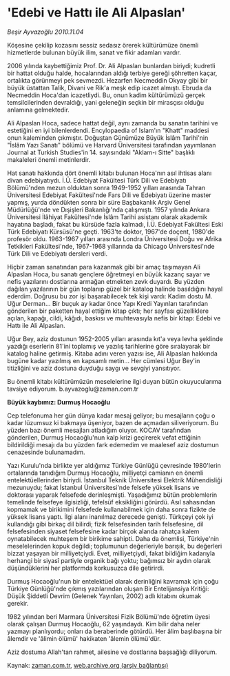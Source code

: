 # 'Edebi ve Hattı ile Ali Alpaslan'

*Beşir Ayvazoğlu 2010.11.04*

<td class="columnist-detail">
<p>Köşesine çekilip kozasını sessiz sedasız örerek kültürümüze önemli hizmetlerde bulunan büyük ilim, sanat ve fikir adamları vardır.</p>
<p>
<div id="haberMetinDiv">
<p>2006 yılında kaybettiğimiz Prof. Dr. Ali Alpaslan bunlardan biriydi; kudretli bir hattat olduğu halde, hocalarından aldığı terbiye gereği şöhretten kaçar, ortalıkta görünmeyi pek sevmezdi. Hezarfen Necmeddin Okyay gibi bir büyük üstattan Talik, Divani ve Rik'a meşk edip icazet almıştı. Ebruda da Necmeddin Hoca'dan icazetliydi. Bu, onun kadim kültürümüzü gerçek temsilcilerinden devraldığı, yani geleneğin seçkin bir mirasçısı olduğu anlamına gelmektedir.
<p>Ali Alpaslan Hoca, sadece hattat değil, aynı zamanda bu sanatın tarihini ve estetiğini en iyi bilenlerdendi. Encylopaedia of Islam'ın "Khatt" maddesi onun kaleminden çıkmıştır. Doğuştan Günümüze Büyük İslâm Tarihi'nin "İslâm Yazı Sanatı" bölümü ve Harvard Üniversitesi tarafından yayımlanan Journal at Turkish Studies'in 14. sayısındaki "Aklam-ı Sitte" başlıklı makaleleri önemli metinlerdir.
<p>Hat sanatı hakkında dört önemli kitabı bulunan Hoca'nın asıl ihtisas alanı divan edebiyatıydı. İ.Ü. Edebiyat Fakültesi Türk Dili ve Edebiyatı Bölümü'nden mezun olduktan sonra 1949-1952 yılları arasında Tahran Üniversitesi Edebiyat Fakültesi'nde Fars Dili ve Edebiyatı üzerine master yapmış, yurda döndükten sonra bir süre Başbakanlık Arşiv Genel Müdürlüğü'nde ve Dışişleri Bakanlığı'nda çalışmıştı. 1957 yılında Ankara Üniversitesi İlâhiyat Fakültesi'nde İslâm Tarihi asistanı olarak akademik hayatına başladı, fakat bu kürsüde fazla kalmadı, İ.Ü. Edebiyat Fakültesi Eski Türk Edebiyatı Kürsüsü'ne geçti. 1963'te doktor, 1967'de doçent, 1980'de profesör oldu. 1963-1967 yılları arasında Londra Üniversitesi Doğu ve Afrika Tetkikleri Fakültesi'nde, 1967-1968 yıllarında da Chicago Üniversitesi'nde Türk Dili ve Edebiyatı dersleri verdi.
<p>Hiçbir zaman sanatından para kazanmak gibi bir amaç taşımayan Ali Alpaslan Hoca, bu sanatı gençlere öğretmeyi en büyük kazanç sayar ve nefis yazılarını dostlarına armağan etmekten zevk duyardı. Bu yüzden dağılan yazılarının bir gün toplanıp güzel bir katalog halinde basıldığını hayal ederdim. Doğrusu bu zor işi başarabilecek tek kişi vardı: Kadim dostu M. Uğur Derman... Bir buçuk ay kadar önce Yapı Kredi Yayınları tarafından gönderilen bir paketten hayal ettiğim kitap çıktı; her sayfası güzelliklere açılan, kapağı, cildi, kâğıdı, baskısı ve muhtevasıyla nefis bir kitap: Edebi ve Hattı ile Ali Alpaslan.
<p>Uğur Bey, aziz dostunun 1952-2005 yılları arasında kıt'a veya levha şeklinde yazdığı eserlerin 81'ini toplamış ve yazılış tarihlerine göre sıralayarak bir katalog haline getirmiş. Kitaba adını veren yazısı ise, Ali Alpaslan hakkında bugüne kadar yazılmış en kapsamlı metin... Her cümlesi Uğur Bey'in titizliğini ve aziz dostuna duyduğu saygı ve sevgiyi yansıtıyor.
<p>Bu önemli kitabı kültürümüzün meselelerine ilgi duyan bütün okuyucularıma tavsiye ediyorum. b.ayvazoglu@zaman.com.tr
<b><p>Büyük kaybımız: Durmuş Hocaoğlu</p></b>
<p>Cep telefonuma her gün dünya kadar mesaj geliyor; bu mesajların çoğu o kadar lüzumsuz ki bakmaya üşeniyor, bazen de açmadan siliveriyorum. Bu yüzden bazı önemli mesajları atladığım oluyor. KOCAV tarafından gönderilen, Durmuş Hocaoğlu'nun kalp krizi geçirerek vefat ettiğinin bildirildiği mesajı da bu yüzden fark edemedim ve maalesef aziz dostumun cenazesinde bulunamadım.
<p>Yazı Kurulu'nda birlikte yer aldığımız Türkiye Günlüğü çevresinde 1980'lerin ortalarında tanıdığım Durmuş Hocaoğlu, milliyetçi camianın en önemli entelektüellerinden biriydi. İstanbul Teknik Üniversitesi Elektrik Mühendisliği mezunuydu; fakat İstanbul Üniversitesi'nde felsefe yüksek lisans ve doktorası yaparak felsefede derinleşmişti. Yaşadığımız bütün problemlerin temelinde felsefeye ilgisizliği, tefelsüf eksikliğini görürdü. Asıl sahasından kopmamak ve birikimini felsefede kullanabilmek için daha sonra fizikte de yüksek lisans yaptı. İlgi alanı inanılmaz derecede genişti. Türkçeyi çok iyi kullandığı gibi birkaç dil bilirdi; fizik felsefesinden tarih felsefesine, dil felsefesinden siyaset felsefesine kadar birçok alanda rahatça kalem oynatabilecek muhteşem bir birikime sahipti. Daha da önemlisi, Türkiye'nin meselelerinden kopuk değildi; toplumunun değerleriyle barışık, bu değerleri bizzat yaşayan bir milliyetçiydi. Evet, milliyetçiydi, fakat bildiğim kadarıyla herhangi bir siyasî partiyle organik bağı yoktu; bağımsız bir aydın olarak düşündüklerini her platformda korkusuzca dile getirirdi.
<p>Durmuş Hocaoğlu'nun bir entelektüel olarak derinliğini kavramak için çoğu Türkiye Günlüğü'nde çıkmış yazılarından oluşan Bir Entelijansiya Kritiği: Düşük Şiddetli Devrim (Gelenek Yayınları, 2002) adlı kitabını okumak gerekir.
<p>1982 yılından beri Marmara Üniversitesi Fizik Bölümü'nde öğretim üyesi olarak çalışan Durmuş Hocaoğlu, 62 yaşındaydı. Kim bilir daha neler yazmayı planlıyordu; onları da beraberinde götürdü. Her âlim başlıbaşına bir âlemdir ve 'âlimin ölümü' hakikaten 'âlemin ölümü'dür.
<p>Aziz dostuma Allah'tan rahmet, ailesine ve dostlarına başsağlığı diliyorum.</p></p></p></p></p></p></p></p></p></p></p></div>
</p>
<a href="http://web.archive.org/web/20110103015733/mailto:b.ayvazoglu@zaman.com.tr">
</a></td>

Kaynak: [zaman.com.tr](http://zaman.com.tr/yazar.do?yazino=1048621), [web.archive.org (arşiv bağlantısı)](http://web.archive.org/web/20110103015733/http://www.zaman.com.tr:80/yazar.do?yazino=1048621)
